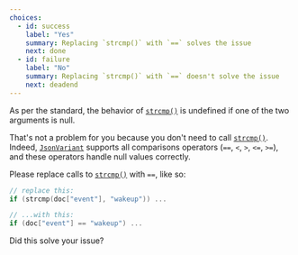 ```yaml
---
choices:
  - id: success
    label: "Yes"
    summary: Replacing `strcmp()` with `==` solves the issue
    next: done
  - id: failure
    label: "No"
    summary: Replacing `strcmp()` with `==` doesn't solve the issue
    next: deadend
---
```


As per the standard, the behavior of [`strcmp()`](https://en.cppreference.com/w/c/string/byte/strcmp) is undefined if one of the two arguments is null.

That's not a problem for you because you don't need to call [`strcmp()`](https://en.cppreference.com/w/c/string/byte/strcmp). Indeed, [`JsonVariant`](/v6/api/jsonvariant/) supports all comparisons operators (`==`, `<`, `>`, `<=`, `>=`), and these operators handle null values correctly.

Please replace calls to [`strcmp()`](https://en.cppreference.com/w/c/string/byte/strcmp) with `==`, like so:

```c++
// replace this:
if (strcmp(doc["event"], "wakeup")) ...

// ...with this:
if (doc["event"] == "wakeup") ...
```

Did this solve your issue?
